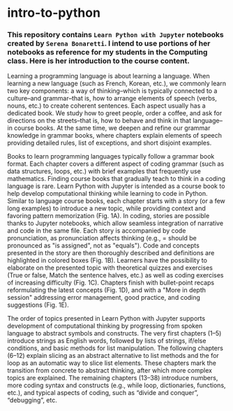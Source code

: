 # intro-to-python

### This repository contains ```Learn Python with Jupyter``` notebooks created by ```Serena Bonaretti```.  I intend to use portions of her notebooks as reference for my students in the Computing class. Here is her introduction to the course content.

Learning a programming language is about learning a language. When learning a new language (such as French, Korean, etc.), we commonly learn two key components: a way of thinking–which is typically connected to a culture–and grammar–that is, how to arrange elements of speech (verbs, nouns, etc.) to create coherent sentences. Each aspect usually has a dedicated book. We study how to greet people, order a coffee, and ask for directions on the streets–that is, how to behave and think in that language–in course books. At the same time, we deepen and refine our grammar knowledge in grammar books, where chapters explain elements of speech providing detailed rules, list of exceptions, and short disjoint examples.


Books to learn programming languages typically follow a grammar book format. Each chapter covers a different aspect of coding grammar (such as data structures, loops, etc.) with brief examples that frequently use mathematics. Finding course books that gradually teach to think in a coding language is rare.
Learn Python with Jupyter is intended as a course book to help develop computational thinking while learning to code in Python. Similar to language course books, each chapter starts with a story (or a few long examples) to introduce a new topic, while providing context and favoring pattern memorization (Fig. 1A). In coding, stories are possible thanks to Jupyter notebooks, which allow seamless integration of narrative and code in the same file. Each story is accompanied by code pronunciation, as pronunciation affects thinking (e.g., = should be pronounced as "is assigned", not as "equals"). Code and concepts presented in the story are then thoroughly described and definitions are highlighted in colored boxes (Fig. 1B). Learners have the possibility to elaborate on the presented topic with theoretical quizzes and exercises (True or false, Match the sentence halves, etc.) as well as coding exercises of increasing difficulty (Fig. 1C). Chapters finish with bullet-point recaps reformulating the latest concepts (Fig. 1D), and with a "More in depth session" addressing error management, good practice, and coding suggestions (Fig. 1E).


The order of topics presented in Learn Python with Jupyter supports development of computational thinking by progressing from spoken language to abstract symbols and constructs. The very first chapters (1–5) introduce strings as English words, followed by lists of strings, if/else conditions, and basic methods for list manipulation. The following chapters (6–12) explain slicing as an abstract alternative to list methods and the for loop as an automatic way to slice list elements. These chapters mark the transition from concrete to abstract thinking, after which more complex topics are explained. The remaining chapters (13–38) introduce numbers, more coding syntax and constructs (e.g., while loop, dictionaries, functions, etc.), and typical aspects of coding, such as “divide and conquer”, “debugging”, etc.

